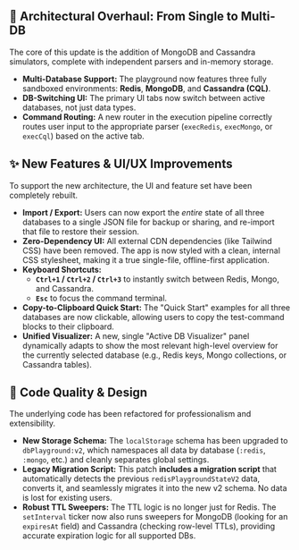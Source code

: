 ## 🚀 Architectural Overhaul: From Single to Multi-DB

The core of this update is the addition of MongoDB and Cassandra simulators, complete with independent parsers and in-memory storage.

* **Multi-Database Support:** The playground now features three fully sandboxed environments: **Redis**, **MongoDB**, and **Cassandra (CQL)**.
* **DB-Switching UI:** The primary UI tabs now switch between active databases, not just data types.
* **Command Routing:** A new router in the execution pipeline correctly routes user input to the appropriate parser (`execRedis`, `execMongo`, or `execCql`) based on the active tab.

## ✨ New Features & UI/UX Improvements

To support the new architecture, the UI and feature set have been completely rebuilt.

* **Import / Export:** Users can now export the *entire* state of all three databases to a single JSON file for backup or sharing, and re-import that file to restore their session.
* **Zero-Dependency UI:** All external CDN dependencies (like Tailwind CSS) have been removed. The app is now styled with a clean, internal CSS stylesheet, making it a true single-file, offline-first application.
* **Keyboard Shortcuts:**
    * **`Ctrl+1` / `Ctrl+2` / `Ctrl+3`** to instantly switch between Redis, Mongo, and Cassandra.
    * **`Esc`** to focus the command terminal.
* **Copy-to-Clipboard Quick Start:** The "Quick Start" examples for all three databases are now clickable, allowing users to copy the test-command blocks to their clipboard.
* **Unified Visualizer:** A new, single "Active DB Visualizer" panel dynamically adapts to show the most relevant high-level overview for the currently selected database (e.g., Redis keys, Mongo collections, or Cassandra tables).

## 🧹 Code Quality & Design

The underlying code has been refactored for professionalism and extensibility.

* **New Storage Schema:** The `localStorage` schema has been upgraded to `dbPlayground:v2`, which namespaces all data by database (`:redis`, `:mongo`, etc.) and cleanly separates global settings.
* **Legacy Migration Script:** This patch **includes a migration script** that automatically detects the previous `redisPlaygroundStateV2` data, converts it, and seamlessly migrates it into the new v2 schema. No data is lost for existing users.
* **Robust TTL Sweepers:** The TTL logic is no longer just for Redis. The `setInterval` ticker now also runs sweepers for MongoDB (looking for an `expiresAt` field) and Cassandra (checking row-level TTLs), providing accurate expiration logic for all supported DBs.
